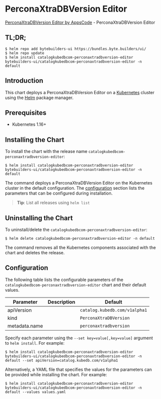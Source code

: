 # PerconaXtraDBVersion Editor

[PerconaXtraDBVersion Editor by AppsCode](https://byte.builders) - PerconaXtraDBVersion Editor

## TL;DR;

```console
$ helm repo add bytebuilders-ui https://bundles.byte.builders/ui/
$ helm repo update
$ helm install catalogkubedbcom-perconaxtradbversion-editor bytebuilders-ui/catalogkubedbcom-perconaxtradbversion-editor -n default
```

## Introduction

This chart deploys a PerconaXtraDBVersion Editor on a [Kubernetes](http://kubernetes.io) cluster using the [Helm](https://helm.sh) package manager.

## Prerequisites

- Kubernetes 1.16+

## Installing the Chart

To install the chart with the release name `catalogkubedbcom-perconaxtradbversion-editor`:

```console
$ helm install catalogkubedbcom-perconaxtradbversion-editor bytebuilders-ui/catalogkubedbcom-perconaxtradbversion-editor -n default
```

The command deploys a PerconaXtraDBVersion Editor on the Kubernetes cluster in the default configuration. The [configuration](#configuration) section lists the parameters that can be configured during installation.

> **Tip**: List all releases using `helm list`

## Uninstalling the Chart

To uninstall/delete the `catalogkubedbcom-perconaxtradbversion-editor`:

```console
$ helm delete catalogkubedbcom-perconaxtradbversion-editor -n default
```

The command removes all the Kubernetes components associated with the chart and deletes the release.

## Configuration

The following table lists the configurable parameters of the `catalogkubedbcom-perconaxtradbversion-editor` chart and their default values.

|   Parameter   | Description |            Default            |
|---------------|-------------|-------------------------------|
| apiVersion    |             | `catalog.kubedb.com/v1alpha1` |
| kind          |             | `PerconaXtraDBVersion`        |
| metadata.name |             | `perconaxtradbversion`        |


Specify each parameter using the `--set key=value[,key=value]` argument to `helm install`. For example:

```console
$ helm install catalogkubedbcom-perconaxtradbversion-editor bytebuilders-ui/catalogkubedbcom-perconaxtradbversion-editor -n default --set apiVersion=catalog.kubedb.com/v1alpha1
```

Alternatively, a YAML file that specifies the values for the parameters can be provided while
installing the chart. For example:

```console
$ helm install catalogkubedbcom-perconaxtradbversion-editor bytebuilders-ui/catalogkubedbcom-perconaxtradbversion-editor -n default --values values.yaml
```
